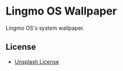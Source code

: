 # Lingmo OS Wallpaper

Lingmo OS's system wallpaper.

## License

* [Unsplash License](https://unsplash.com/license)
